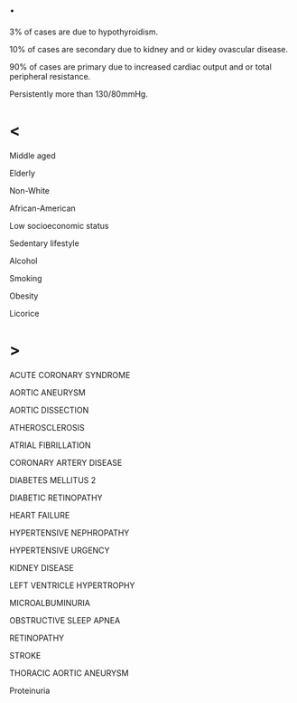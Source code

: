 # .

3% of cases are due to hypothyroidism.

10% of cases are secondary due to kidney and or kidey ovascular disease.

90% of cases are primary due to increased cardiac output and or total peripheral resistance.

Persistently more than 130/80mmHg.

# <

Middle aged

Elderly

Non-White

African-American

Low socioeconomic status

Sedentary lifestyle

Alcohol

Smoking

Obesity

Licorice

# >

ACUTE CORONARY SYNDROME

AORTIC ANEURYSM

AORTIC DISSECTION

ATHEROSCLEROSIS

ATRIAL FIBRILLATION

CORONARY ARTERY DISEASE

DIABETES MELLITUS 2

DIABETIC RETINOPATHY

HEART FAILURE

HYPERTENSIVE NEPHROPATHY

HYPERTENSIVE URGENCY

KIDNEY DISEASE

LEFT VENTRICLE HYPERTROPHY

MICROALBUMINURIA

OBSTRUCTIVE SLEEP APNEA

RETINOPATHY

STROKE

THORACIC AORTIC ANEURYSM

Proteinuria
